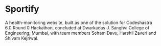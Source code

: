 # Sportify
A health-monitoring website, built as one of the solution for Codeshastra 6.0 Round 0 Hackathon, concluded at Dwarkadas J. Sanghvi College of Engineering, Mumbai, with team members Soham Dave, Harshil Zaveri and Shivam Kejriwal.
